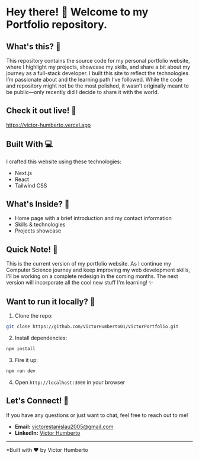# Hey there! 👋 Welcome to my Portfolio repository.

## What's this? 🎨
This repository contains the source code for my personal portfolio website, where I highlight my projects, showcase my skills, and share a bit about my journey as a full-stack developer. I built this site to reflect the technologies I’m passionate about and the learning path I’ve followed. While the code and repository might not be the most polished, it wasn’t originally meant to be public—only recently did I decide to share it with the world.

## Check it out live! 🚀
https://victor-humberto.vercel.app

## Built With 💻
I crafted this website using these technologies:
- Next.js
- React 
- Tailwind CSS 

## What's Inside? 📁
- Home page with a brief introduction and my contact information
- Skills & technologies
- Projects showcase



## Quick Note! 📝
This is the current version of my portfolio website. As I continue my Computer Science journey and keep improving my web development skills, I'll be working on a complete redesign in the coming months. The next version will incorporate all the cool new stuff I'm learning! ✨

## Want to run it locally? 🔧
1. Clone the repo:
```bash
git clone https://github.com/VictorHumberto01/VictorPortfolio.git
```

2. Install dependencies:
```bash
npm install
```

3. Fire it up:
```bash
npm run dev
```

4. Open `http://localhost:3000` in your browser

## Let's Connect! 🤝

If you have any questions or just want to chat, feel free to reach out to me!

- **Email:** [victorestanislau2005@gmail.com](mailto:victorestanislau2005@gmail.com)
- **LinkedIn:** [Victor Humberto](https://www.linkedin.com/authwall?trk=gf&trkInfo=AQExOJpmx2bZ1QAAAZUa7LuISiNHFJCrBucaCRtf2mYZL1Old_rmFpKnCnPWXE4ksiDbjnyRtiC0yr1p1qXzLNGR8Ld9IqgEEWoowuiYUHIIRzRAdPdhLhpRaKkhiGoV3ePM6rQ=&original_referer=&sessionRedirect=https%3A%2F%2Fwww.linkedin.com%2Fin%2Fvictor-gon%25C3%25A7alves-98708a349%2F)


---
*Built with ❤️ by Victor Humberto
